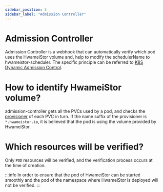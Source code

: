 ```yaml
---
sidebar_position: 5
sidebar_label: "Admission Controller"
---
```


# Admission Controller

Admission Controller is a webhook that can automatically verify which pod uses the HwameiStor volume and, help to modify the schedulerName to hwameistor-scheduler. The specific principle can be referred to [K8S Dynamic Admission Control](https://kubernetes.io/docs/reference/access-authn-authz/extensible-admission-controllers/).

# How to identify HwameiStor volume?

admission-controller gets all the PVCs used by a pod, and checks the [provisioner](https://kubernetes.io/docs/concepts/storage/storage-classes/) of each PVC in turn. If the name suffix of the provisioner is `*.hwameistor.io`, it is believed that the pod is using the volume provided by HwameiStor.

# Which resources will be verified?

Only `POD` resources will be verified, and the verification process occurs at the time of creation.

:::info
In order to ensure that the pod of HwameiStor can be started smoothly and the pod of the namespace where HwameiStor is deployed will not be verified.
:::
